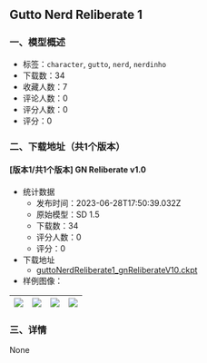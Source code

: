 ## Gutto Nerd Reliberate 1
### 一、模型概述

- 标签：`character`, `gutto`, `nerd`, `nerdinho`
- 下载数：34
- 收藏人数：7
- 评论人数：0
- 评分人数：0
- 评分：0

### 二、下载地址（共1个版本）

#### [版本1/共1个版本] GN Reliberate v1.0

- 统计数据
  - 发布时间：2023-06-28T17:50:39.032Z
  - 原始模型：SD 1.5
  - 下载数：34
  - 评分人数：0
  - 评分：0
- 下载地址
  - [guttoNerdReliberate1_gnReliberateV10.ckpt](https://civitai.com/api/download/models/106031)
- 样例图像：

| <img src="https://image.civitai.com/xG1nkqKTMzGDvpLrqFT7WA/82e34ed5-3089-4eda-8cc0-8bbdd10ddf8b/width=450/1324391.jpeg" /> | <img src="https://image.civitai.com/xG1nkqKTMzGDvpLrqFT7WA/e71a88c3-0c10-459e-8796-d79ff49ba1cf/width=450/1324390.jpeg" /> | <img src="https://image.civitai.com/xG1nkqKTMzGDvpLrqFT7WA/a30ec7c3-cb4b-4ba8-80fc-8c27a738cd5c/width=450/1324389.jpeg" /> | <img src="https://image.civitai.com/xG1nkqKTMzGDvpLrqFT7WA/8be7d61d-6e9f-42f8-b168-86a2731f2fb6/width=450/1324392.jpeg" /> |
| ---- | ---- | ---- | ---- |


### 三、详情
None